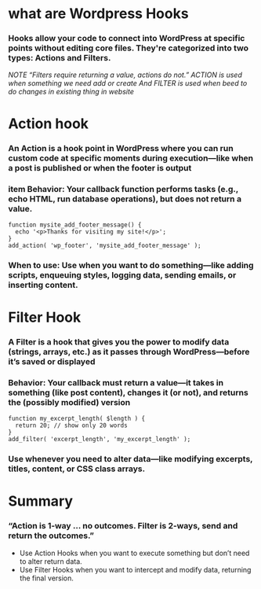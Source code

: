 #  what are Wordpress Hooks
### Hooks allow your code to connect into WordPress at specific points without editing core files. They're categorized into two types: Actions and Filters. 
*NOTE “Filters require returning a value, actions do not.”* 
*ACTION is used when something we need add or create And FILTER is used when beed to do changes in existing thing in website*

# Action hook
### An Action is a hook point in WordPress where you can run custom code at specific moments during execution—like when a post is published or when the footer is output

### item  Behavior: Your callback function performs tasks (e.g., echo HTML, run database operations), but does not return a value.


```
function mysite_add_footer_message() {
  echo '<p>Thanks for visiting my site!</p>';
}
add_action( 'wp_footer', 'mysite_add_footer_message' );
```

 ### When to use: Use when you want to do something—like adding scripts, enqueuing styles, logging data, sending emails, or inserting content.

#  Filter Hook 
### A Filter is a hook that gives you the power to modify data (strings, arrays, etc.) as it passes through WordPress—before it’s saved or displayed
### Behavior: Your callback must return a value—it takes in something (like post content), changes it (or not), and returns the (possibly modified) version 

```
function my_excerpt_length( $length ) {
  return 20; // show only 20 words
}
add_filter( 'excerpt_length', 'my_excerpt_length' );

```
### Use whenever you need to alter data—like modifying excerpts, titles, content, or CSS class arrays.

# Summary
### “Action is 1‑way … no outcomes. Filter is 2‑ways, send and return the outcomes.” 
* Use Action Hooks when you want to execute something but don’t need to alter return data.
* Use Filter Hooks when you want to intercept and modify data, returning the final version.


